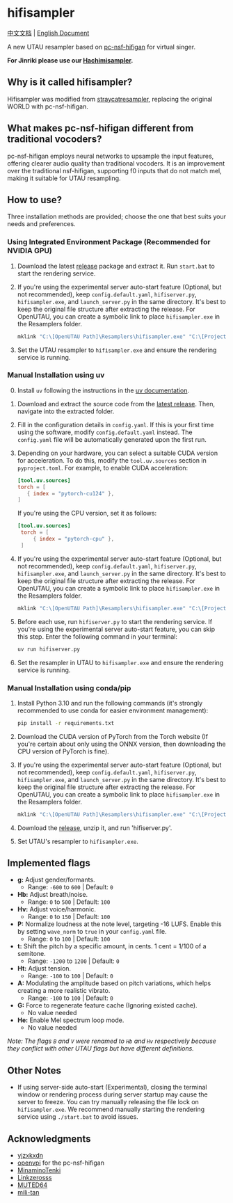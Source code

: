 # hifisampler

[中文文档](README_zh_cn.md) | [English Document](README.md)

A new UTAU resampler based on [pc-nsf-hifigan](https://github.com/openvpi/vocoders) for virtual singer.

**For Jinriki please use our [Hachimisampler](https://github.com/openhachimi/hachimisampler).**

## Why is it called hifisampler?

Hifisampler was modified from [straycatresampler](https://github.com/UtaUtaUtau/straycat), replacing the original WORLD with pc-nsf-hifigan.

## What makes pc-nsf-hifigan different from traditional vocoders?

pc-nsf-hifigan employs neural networks to upsample the input features, offering clearer audio quality than traditional vocoders. It is an improvement over the traditional nsf-hifigan, supporting f0 inputs that do not match mel, making it suitable for UTAU resampling.

## How to use?

Three installation methods are provided; choose the one that best suits your needs and preferences.

### Using Integrated Environment Package (Recommended for NVIDIA GPU)

1. Download the latest [release](https://github.com/openhachimi/hifisampler/releases) package and extract it. Run `start.bat` to start the rendering service.
2. If you're using the experimental server auto-start feature (Optional, but not recommended), keep `config.default.yaml`, `hifiserver.py`, `hifisampler.exe`, and `launch_server.py` in the same directory. It's best to keep the original file structure after extracting the release. For OpenUTAU, you can create a symbolic link to place `hifisampler.exe` in the Resamplers folder.

   ```cmd
   mklink "C:\[OpenUTAU Path]\Resamplers\hifisampler.exe" "C:\[Project Path]\hifisampler.exe"
   ```

3. Set the UTAU resampler to `hifisampler.exe` and ensure the rendering service is running.

### Manual Installation using uv

0. Install `uv` following the instructions in the [uv documentation](https://docs.astral.sh/uv/getting-started/installation/).
1. Download and extract the source code from the [latest release](https://github.com/openhachimi/hifisampler/releases). Then, navigate into the extracted folder.
2. Fill in the configuration details in `config.yaml`. If this is your first time using the software, modify `config.default.yaml` instead. The `config.yaml` file will be automatically generated upon the first run.
3. Depending on your hardware, you can select a suitable CUDA version for acceleration. To do this, modify the `tool.uv.sources` section in `pyproject.toml`. For example, to enable CUDA acceleration:

   ```toml
   [tool.uv.sources]
   torch = [
      { index = "pytorch-cu124" },
   ]
   ```

    If you're using the CPU version, set it as follows:
  
    ```toml
    [tool.uv.sources]
     torch = [
         { index = "pytorch-cpu" },
     ]
    ```

4. If you're using the experimental server auto-start feature (Optional, but not recommended), keep `config.default.yaml`, `hifiserver.py`, `hifisampler.exe`, and `launch_server.py` in the same directory. It's best to keep the original file structure after extracting the release. For OpenUTAU, you can create a symbolic link to place `hifisampler.exe` in the Resamplers folder.

   ```cmd
   mklink "C:\[OpenUTAU Path]\Resamplers\hifisampler.exe" "C:\[Project Path]\hifisampler.exe"
   ```

5. Before each use, run `hifiserver.py` to start the rendering service. If you're using the experimental server auto-start feature, you can skip this step. Enter the following command in your terminal:

   ```bash
   uv run hifiserver.py
   ```

6. Set the resampler in UTAU to `hifisampler.exe` and ensure the rendering service is running.

### Manual Installation using conda/pip

1. Install Python 3.10 and run the following commands (it's strongly recommended to use conda for easier environment management):

   ```bash
   pip install -r requirements.txt
   ```

2. Download the CUDA version of PyTorch from the Torch website (If you're certain about only using the ONNX version, then downloading the CPU version of PyTorch is fine).
3. If you're using the experimental server auto-start feature (Optional, but not recommended), keep `config.default.yaml`, `hifiserver.py`, `hifisampler.exe`, and `launch_server.py` in the same directory. It's best to keep the original file structure after extracting the release. For OpenUTAU, you can create a symbolic link to place `hifisampler.exe` in the Resamplers folder.

   ```cmd
   mklink "C:\[OpenUTAU Path]\Resamplers\hifisampler.exe" "C:\[Project Path]\hifisampler.exe"
   ```

4. Download the [release](https://github.com/openhachimi/hifisampler/releases), unzip it, and run 'hifiserver.py'.
5. Set UTAU's resampler to `hifisampler.exe`.

## Implemented flags

- **g:** Adjust gender/formants.
  - Range: `-600` to `600` | Default: `0`
- **Hb:** Adjust breath/noise.
  - Range: `0` to `500` | Default: `100`
- **Hv:** Adjust voice/harmonic.
  - Range: `0` to `150` | Default: `100`
- **P:** Normalize loudness at the note level, targeting -16 LUFS. Enable this by setting `wave_norm` to `true` in your `config.yaml` file.
  - Range: `0` to `100` | Default: `100`
- **t:** Shift the pitch by a specific amount, in cents. 1 cent = 1/100 of a semitone.
  - Range: `-1200` to `1200` | Default: `0`
- **Ht:** Adjust tension.
  - Range: `-100` to `100` | Default: `0`
- **A:** Modulating the amplitude based on pitch variations, which helps creating a more realistic vibrato.
  - Range: `-100` to `100` | Default: `0`
- **G:** Force to regenerate feature cache (Ignoring existed cache).
  - No value needed
- **He:** Enable Mel spectrum loop mode.
  - No value needed

_Note: The flags `B` and `V` were renamed to `Hb` and `Hv` respectively because they conflict with other UTAU flags but have different definitions._

## Other Notes

- If using server-side auto-start (Experimental), closing the terminal window or rendering process during server startup may cause the server to freeze. You can try manually releasing the file lock on `hifisampler.exe`. We recommend manually starting the rendering service using `./start.bat` to avoid issues.

## Acknowledgments

- [yjzxkxdn](https://github.com/yjzxkxdn)
- [openvpi](https://github.com/openvpi) for the pc-nsf-hifigan
- [MinaminoTenki](https://github.com/Lanhuace-Wan)
- [Linkzerosss](https://github.com/Linkzerosss)
- [MUTED64](https://github.com/MUTED64)
- [mili-tan](https://github.com/mili-tan)
